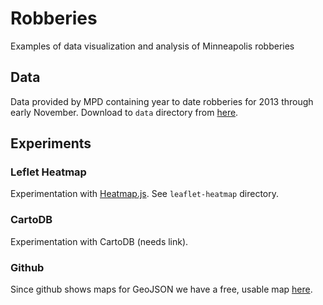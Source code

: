 # Robberies

Examples of data visualization and analysis of Minneapolis robberies

## Data

Data provided by MPD containing year to date robberies for 2013 through early November.  Download to `data` directory from [here](https://drive.google.com/a/alanpalazzolo.com/?tab=mo#folders/0B7wg_542_duwUl9tQURyWWVSdkE).

## Experiments

### Leflet Heatmap

Experimentation with [Heatmap.js](http://www.patrick-wied.at/static/heatmapjs/index.html).  See `leaflet-heatmap` directory.

### CartoDB

Experimentation with CartoDB (needs link).

### Github

Since github shows maps for GeoJSON we have a free, usable map [here](https://github.com/zzolo/minneapolis-robberies/blob/master/leaflet-heatmap/robberies-2013-ytd.geojson).